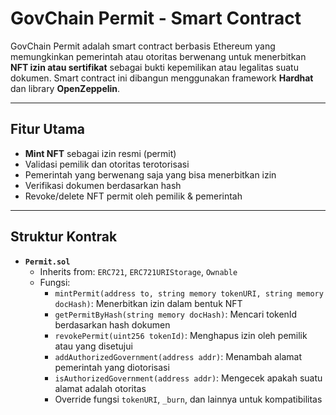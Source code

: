 # GovChain Permit - Smart Contract

GovChain Permit adalah smart contract berbasis Ethereum yang memungkinkan pemerintah atau otoritas berwenang untuk menerbitkan **NFT izin atau sertifikat** sebagai bukti kepemilikan atau legalitas suatu dokumen. Smart contract ini dibangun menggunakan framework **Hardhat** dan library **OpenZeppelin**.

---

## Fitur Utama

- **Mint NFT** sebagai izin resmi (permit)
- Validasi pemilik dan otoritas terotorisasi
- Pemerintah yang berwenang saja yang bisa menerbitkan izin
- Verifikasi dokumen berdasarkan hash
- Revoke/delete NFT permit oleh pemilik & pemerintah

---

## Struktur Kontrak

- **`Permit.sol`**
  - Inherits from: `ERC721`, `ERC721URIStorage`, `Ownable`
  - Fungsi:
    - `mintPermit(address to, string memory tokenURI, string memory docHash)`: Menerbitkan izin dalam bentuk NFT
    - `getPermitByHash(string memory docHash)`: Mencari tokenId berdasarkan hash dokumen
    - `revokePermit(uint256 tokenId)`: Menghapus izin oleh pemilik atau yang disetujui
    - `addAuthorizedGovernment(address addr)`: Menambah alamat pemerintah yang diotorisasi
    - `isAuthorizedGovernment(address addr)`: Mengecek apakah suatu alamat adalah otoritas
    - Override fungsi `tokenURI`, `_burn`, dan lainnya untuk kompatibilitas
